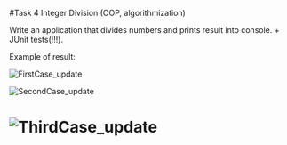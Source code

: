 
#Task 4  Integer Division (OOP, algorithmization)

Write an application that divides numbers and prints result into console. + JUnit tests(!!!).

Example of result:

![FirstCase_update](https://git.foxminded.com.ua/nikita.strokach/task4_division/uploads/132cdb6ec46f78348292aa9de89b1e5e/FirstCase_update.PNG)

![SecondCase_update](https://git.foxminded.com.ua/nikita.strokach/task4_division/uploads/b4ff5a9fcec11260e10f018871bf9d57/SecondCase_update.PNG)

![ThirdCase_update](https://git.foxminded.com.ua/nikita.strokach/task4_division/uploads/cb695a53c9796fb188f63d6583099287/ThirdCase_update.PNG)
=======

